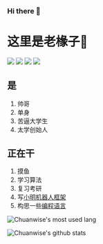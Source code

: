 ### Hi there 👋
# 这里是老椽子👏
[![](https://img.shields.io/badge/IDE-Visual%20Studio-purple?style=flat-square&logo=visual-studio)](https://visualstudio.microsoft.com/zh-hans/) [![](https://img.shields.io/badge/IDE-Goland-blue?style=flat-square&logo=IntelliJ%20IDEA)](https://code.visualstudio.com/) [![](https://img.shields.io/badge/Tool-Visual%20Studio%20Code-blue?style=flat-square&logo=visual-studio-code)](https://code.visualstudio.com/) [![](https://img.shields.io/badge/-Git-f05032?style=flat-square&logo=git&logoColor=white)](https://git-scm.com/)

## 是
1. 帅哥
1. 单身
1. 苦逼大学生
1. 太学创始人

## 正在干
1. 摸鱼
1. 学习算法
1. 复习考研
1. 写[小明机器人框架](https://github.com/TaixueChina/XiaomingBot)
1. 构思一些[编程语言](https://github.com/Chuanwise/Wise)

![Chuanwise's most used lang](https://github-readme-stats.vercel.app/api/top-langs/?username=Chuanwise&layout=compact&theme=tokyonight)

![Chuanwise's github stats](https://github-readme-stats.vercel.app/api?username=Chuanwise&show_icons=true&theme=tokyonight)